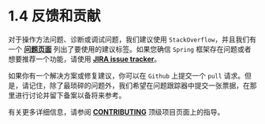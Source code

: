 # 1.4 反馈和贡献

对于操作方法问题、诊断或调试问题，我们建议使用 `StackOverflow`，并且我们有一个 **[问题页面](https://spring.io/questions)** 列出了要使用的建议标签。如果您确信 `Spring` 框架存在问题或者想要推荐一个功能，请使用 **[JIRA issue tracker](https://jira.spring.io/projects/SPR/issues)**。

如果你有一个解决方案或修复建议，你可以在 `Github` 上提交一个 `pull` 请求。但是，请记住，除了最琐碎的问题外，我们希望在问题跟踪器中提交一张票据，在那里进行讨论并留下备案以备将来参考。

有关更多详细信息，请参阅 **[CONTRIBUTING](https://github.com/spring-projects/spring-framework/blob/master/CONTRIBUTING.adoc)** 顶级项目页面上的指导。